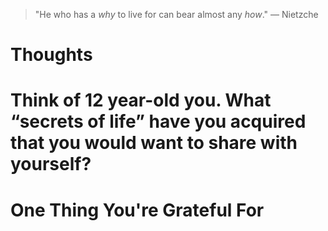 
> \"He who has a *why* to live for can bear almost any *how*.\" — Nietzche

# Thoughts

# Think of 12 year-old you. What “secrets of life” have you acquired that you would want to share with yourself?

# One Thing You're Grateful For

